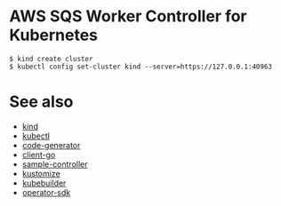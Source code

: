 AWS SQS Worker Controller for Kubernetes
=================================================

```
$ kind create cluster
$ kubectl config set-cluster kind --server=https://127.0.0.1:40963
```

# See also
* [kind](https://github.com/kubernetes-sigs/kind)
* [kubectl](https://github.com/kubernetes/kubectl)
* [code-generator](https://github.com/kubernetes/code-generator)
* [client-go](https://github.com/kubernetes/client-go)
* [sample-controller](https://github.com/kubernetes/sample-controller)
* [kustomize](https://github.com/kubernetes-sigs/kustomize)
* [kubebuilder](https://github.com/kubernetes-sigs/kubebuilder)
* [operator-sdk](https://github.com/operator-framework/operator-sdk)
